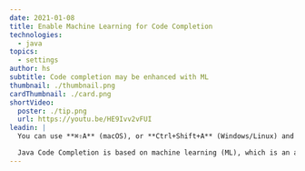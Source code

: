 ```yaml
---
date: 2021-01-08
title: Enable Machine Learning for Code Completion
technologies:
  - java
topics:
  - settings
author: hs
subtitle: Code completion may be enhanced with ML
thumbnail: ./thumbnail.png
cardThumbnail: ./card.png
shortVideo:
  poster: ./tip.png
  url: https://youtu.be/HE9Ivv2vFUI
leadin: |
  You can use **⌘⇧A** (macOS), or **Ctrl+Shift+A** (Windows/Linux) and then type in _machine learning_ to toggle Machine Learning Code Completion on.

  Java Code Completion is based on machine learning (ML), which is an alternative to the standard ranking mechanism. This data has been gathered from our EAPs. Note that we do not collect any source code, only information about your interactions with the code completion UI.
---
```


